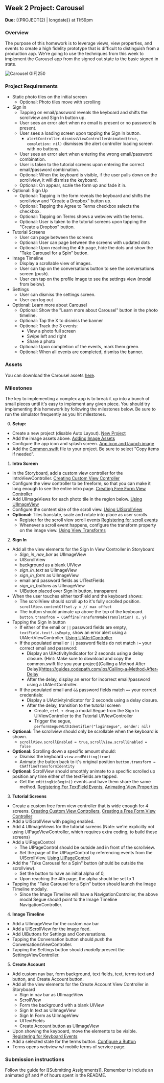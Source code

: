 ## Week 2 Project: Carousel

**Due:** {{PROJECT(2) | longdate}} at 11:59pm

### Overview

The purpose of this homework is to leverage views, view properties, and events to create a high fidelity prototype that is difficult to distinguish from a production app. We're going to use the techniques from this week to implement the Carousel app from the signed out state to the basic signed in state.

![Carousel GIF|250](http://i.imgur.com/TBJkE46.gif)

### Project Requirements

- Static photo tiles on the initial screen
  - Optional: Photo tiles move with scrolling
- Sign In
  - Tapping on email/password reveals the keyboard and shifts the scrollview and Sign In button up.
  - User sees an error alert when no email is present or no password is present.
  - User sees a loading screen upon tapping the Sign In button.
    - `alertController.dismissViewControllerAnimated(true, completion: nil)` dismisses the alert controller loading screen with no buttons.
  - User sees an error alert when entering the wrong email/password combination.
  - User is taken to the tutorial screens upon entering the correct email/password combination.
  - Optional: When the keyboard is visible, if the user pulls down on the scrollview, it will dismiss the keyboard.
  - Optional: On appear, scale the form up and fade it in.
- Optional: Sign Up
  - Optional: Tapping in the form reveals the keyboard and shifts the scrollview and "Create a Dropbox" button up.
  - Optional: Tapping the Agree to Terms checkbox selects the checkbox.
  - Optional: Tapping on Terms shows a webview with the terms.
  - Optional: User is taken to the tutorial screens upon tapping the "Create a Dropbox" button.
- Tutorial Screens
  - User can page between the screens
  - Optional: User can page between the screens with updated dots
  - Optional: Upon reaching the 4th page, hide the dots and show the "Take Carousel for a Spin" button.
- Image Timeline
  - Display a scrollable view of images.
  - User can tap on the conversations button to see the conversations screen (push).
  - User can tap on the profile image to see the settings view (modal from below).
- Settings
  - User can dismiss the settings screen.
  - User can log out
- Optional: Learn more about Carousel
  - Optional: Show the "Learn more about Carousel" button in the photo timeline.
  - Optional: Tap the X to dismiss the banner
  - Optional: Track the 3 events:
     - View a photo full screen
     - Swipe left and right
     - Share a photo
  - Optional: Upon completion of the events, mark them green.
  - Optional: When all events are completed, dismiss the banner.

### Assets

You can download the Carousel assets [here](https://www.dropbox.com/s/53llomcr20qicxo/Carousel%20Assets.zip).

### Milestones

The key to implementing a complex app is to break it up into a bunch of small pieces until it's easy to implement any given piece. You should try implementing this homework by following the milestones below. Be sure to run the simulator frequently as you hit milestones.

0. **Setup:**
  - Create a new project (disable Auto Layout). [New Project](https://guides.codepath.com/ios/New-Project-%28designers%29)
  - Add the image assets above. [Adding Image Assets](https://guides.codepath.com/ios/Adding-Image-Assets)
  - Configure the app icon and splash screen. [App icon and launch image](https://guides.codepath.com/ios/Adding-Image-Assets#app-icon-and-launch-image)
  - Add the [Common.swift](https://www.dropbox.com/s/van89swo47j0im1/Common.swift?dl=0) file to your project. Be sure to select "Copy items if needed".
1. **Intro Screen**
  - In the Storyboard, add a custom view controller for the IntroViewController. [Creating Custom View Controller](https://guides.codepath.com/ios/Creating-Custom-View-Controllers)
  - Configure the view controller to be freeform, so that you can make it long enough to see the entire intro page. [Creating Free Form View Controller](https://guides.codepath.com/ios/Creating-a-Free-Form-View-Controller)
  - Add UIImageViews for each photo tile in the region below. [Using UIImageView](https://guides.codepath.com/ios/Using-UIImageView)
  - Configure the content size of the scroll view. [Using UIScrollView](https://guides.codepath.com/ios/Using-UIScrollView)
  - **Optional:** Tiles translate, scale and rotate into place as user scrolls
     - Register for the scroll view scroll events [Registering for scroll events](https://guides.codepath.com/ios/Using-UIScrollView#registering-for-scroll-events)
     - Whenever a scroll event happens, configure the transform property on the image view. [Using View Transforms](https://guides.codepath.com/ios/Using-View-Transforms)
2. **Sign In**
  - Add all the view elements for the Sign In View Controller in Storyboard
     - *Sign_in_nav_bar* as UIImageView 
     - UIScrollView
     - background as a blank UIView 
     - *sign_in_text* as UIImageView 
     - *sign_in_form* as UIImageView
     - email and password fields as UITextFields
     - *sign_in_buttons* as UIImageView
     - UIButton placed over Sign In button, transparent
  - When the user touches either textField and the keyboard shows:
     - The scrollView should scroll up to it's fully scrolled position. ``scrollView.contentOffset.y = // max offset ``
     - The button should animate up above the top of the keyboard. ``button.transfrom = CGAffineTransformMakeTranslation( x, y)``
  - Tapping the Sign In button
     - If either of the email or ``||`` password fields are empty, ``textField.text!.isEmpty``, show an error alert using a UIAlertViewController. [Using UIAlertController](https://guides.codepath.com/ios/Using-UIAlertController)
     - If the populated email or ``||`` password fields do not match ``!=`` your correct email and password:
        - Display an UIActivityIndicator for 2 seconds using a delay closure. (Hint: Make sure to download and copy the common.swift file you your project)[Calling a Method After Delay](https://guides.codepath.com/ios/Calling-a-Method-After-Delay
        - After the delay, display an error for incorrect email/password using a UIAlertController. 
     - If the populated email and ``&&`` password fields match ``==`` your correct credentials:
        - Display a UIActivityIndicator for 2 seconds using a delay closure.
        - After the delay, transition to the tutorial screen
           - Create, ``ctrl + drag`` a modal Segue from the Sign In UIViewController to the Tutorial UIViewController
           - Trigger the segue, ``performSegueWithIdentifier("loginSegue", sender: nil)``
  - **Optional:** The scrollview should only be scrollable when the keyboard is shown.
     - ``scrollView.scrollEnabled = true``, ``scrollView.scrollEnabled = false``
  - **Optional:** Scrolling down a specific amount should: 
     - Dismiss the keyboard ``view.endEditing(true)``
     - Animate the button back to it's original position ``button.transform = CGAffineTransformIdentity``
  - **Optional:** ScrollView should smoothly animate to a specific scrolled up position any time either of the textFields are tapped. 
     - Get the ``editingDidBegin()`` events and have them share the same method. [Registering For TextField Events](https://github.com/codepath/ios_guides/wiki/Registering-for-text-field-events), [Animating View Properties](https://guides.codepath.com/ios/Animating-View-Properties)
3. **Tutorial Screens**
  - Create a custom free form view controller that is wide enough for 4 screens. [Creating Custom View Controllers](https://guides.codepath.com/ios/Creating-Custom-View-Controllers), [Creating a Free Form View Controller](https://guides.codepath.com/ios/Creating-a-Free-Form-View-Controller)
  - Add a UIScrollView with paging enabled. 
  - Add 4 UIImageViews for the tutorial screens (Note: we're explicitly not using UIPageViewController, which requires extra coding, to build these screens)
  - Add a UIPageControl 
     - The UIPageControl should be outside and in front of the scrollview. 
     - Set the page of the UIPageControl by referencing events from the UIScrollView. [Using UIPageControl](https://guides.codepath.com/ios/Using-UIPageControl)
  - Add the "Take Carousel for a Spin" button (should be outside the scrollview). 
     - Set the button to have an initial alpha of 0, 
     - Upon reaching the 4th page, the alpha should be set to 1 
  - Tapping the "Take Carousel for a Spin" button should launch the Image Timeline modally.
     - Since the Image Timeline will have a NavigationController, the above modal Segue should point to the Image Timeline NavigationController. 
4. **Image Timeline**
  - Add a UIImageView for the custom nav bar
  - Add a UIScrollView for the image feed.
  - Add UIButtons for Settings and Conversations.
  - Tapping the Conversation button should *push* the ConversationsViewController.
  - Tapping the Settings button should *modally* present the SettingsViewController.
5. **Create Account**
  - Add custom nav bar, form background, text fields, text, terms text and button, and Create Account button.
  - Add all the view elements for the Create Account View Controller in Storyboard
     - Sign in nav bar as UIImageView 
     - ScrollView
     - Form the background with a blank UIView 
     - Sign In text as UIImageView 
     - Sign In Form as UIImageView
     - UITextFields
     - Create Account button as UIImageView
  - Upon showing the keyboard, move the elements to be visible. [Registering for Keyboard Events](https://guides.codepath.com/ios/Registering-for-Keyboard-Events)
  - Add a selected state for the terms button. [Configure a Button](https://guides.codepath.com/ios/Configure-a-Button)
  - Terms opens webview w/ mobile terms of service page.

### Submission instructions

Follow the guide for [[Submitting Assignments]]. Remember to include an animated gif and # of hours spent in the README.
